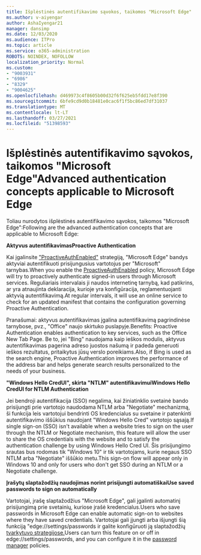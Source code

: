 ```yaml
---
title: Išplėstinės autentifikavimo sąvokos, taikomos "Microsoft Edge"
ms.author: v-aiyengar
author: AshaIyengar21
manager: dansimp
ms.date: 12/03/2020
ms.audience: ITPro
ms.topic: article
ms.service: o365-administration
ROBOTS: NOINDEX, NOFOLLOW
localization_priority: Normal
ms.custom:
- "9003931"
- "6986"
- "8329"
- "9004625"
ms.openlocfilehash: d469973c4f8605b00d32f6f625eb5fdd17e8f390
ms.sourcegitcommit: 6bfe9cd9d0b18481e0cac6f1f5bc86ed7df31037
ms.translationtype: MT
ms.contentlocale: lt-LT
ms.lasthandoff: 03/27/2021
ms.locfileid: "51398593"
---
```

# <a name="advanced-authentication-concepts-applicable-to-microsoft-edge"></a><span data-ttu-id="d2c44-102">Išplėstinės autentifikavimo sąvokos, taikomos "Microsoft Edge"</span><span class="sxs-lookup"><span data-stu-id="d2c44-102">Advanced authentication concepts applicable to Microsoft Edge</span></span>

<span data-ttu-id="d2c44-103">Toliau nurodytos išplėstinės autentifikavimo sąvokos, taikomos "Microsoft Edge":</span><span class="sxs-lookup"><span data-stu-id="d2c44-103">Following are the advanced authentication concepts that are applicable to Microsoft Edge:</span></span>

<span data-ttu-id="d2c44-104">**Aktyvus autentifikavimas**</span><span class="sxs-lookup"><span data-stu-id="d2c44-104">**Proactive Authentication**</span></span>

<span data-ttu-id="d2c44-105">Kai įgalinsite ["ProactiveAuthEnabled"](https://go.microsoft.com/fwlink/?linkid=2134621) strategiją, "Microsoft Edge" bandys aktyviai autentifikuoti prisijungusius vartotojus per "Microsoft" tarnybas.</span><span class="sxs-lookup"><span data-stu-id="d2c44-105">When you enable the [ProactiveAuthEnabled](https://go.microsoft.com/fwlink/?linkid=2134621) policy, Microsoft Edge will try to proactively authenticate signed-in users through Microsoft services.</span></span> <span data-ttu-id="d2c44-106">Reguliariais intervalais ji naudos internetinę tarnybą, kad patikrins, ar yra atnaujinta deklaracija, kurioje yra konfigūracija, reglamentuojanti aktyvią autentifikavimą.</span><span class="sxs-lookup"><span data-stu-id="d2c44-106">At regular intervals, it will use an online service to check for an updated manifest that contains the configuration governing Proactive Authentication.</span></span>

<span data-ttu-id="d2c44-107">Pranašumai: aktyvus autentifikavimas įgalina autentifikavimą pagrindinėse tarnybose, pvz., "Office" naujo skirtuko puslapyje.</span><span class="sxs-lookup"><span data-stu-id="d2c44-107">Benefits: Proactive Authentication enables authentication to key services, such as the Office New Tab Page.</span></span> <span data-ttu-id="d2c44-108">Be to, jei "Bing" naudojama kaip ieškos modulis, aktyvus autentifikavimas pagerina adreso juostos našumą ir padeda generuoti ieškos rezultatus, pritaikytus jūsų verslo poreikiams.</span><span class="sxs-lookup"><span data-stu-id="d2c44-108">Also, if Bing is used as the search engine, Proactive Authentication improves the performance of the address bar and helps generate search results personalized to the needs of your business.</span></span>

<span data-ttu-id="d2c44-109">**"Windows Hello CredUI", skirta "NTLM" autentifikavimui**</span><span class="sxs-lookup"><span data-stu-id="d2c44-109">**Windows Hello CredUI for NTLM Authentication**</span></span>

<span data-ttu-id="d2c44-110">Jei bendroji autentifikacija (SSO) negalima, kai žiniatinklio svetainė bando prisijungti prie vartotojo naudodama NTLM arba "Negotiate" mechanizmą, ši funkcija leis vartotojui bendrinti OS kredencialus su svetaine ir patenkinti autentifikavimo iššūkius naudojant "Windows Hello Cred" vartotojo sąsają.</span><span class="sxs-lookup"><span data-stu-id="d2c44-110">If single sign-on (SSO) isn't available when a website tries to sign on the user through the NTLM or Negotiate mechanism, this feature will allow the user to share the OS credentials with the website and to satisfy the authentication challenge by using Windows Hello Cred UI.</span></span> <span data-ttu-id="d2c44-111">Šis prisijungimo srautas bus rodomas tik "Windows 10" ir tik vartotojams, kurie negaus SSO NTLM arba "Negotiate" iššūkio metu.</span><span class="sxs-lookup"><span data-stu-id="d2c44-111">This sign-on flow will appear only in Windows 10 and only for users who don't get SSO during an NTLM or a Negotiate challenge.</span></span>

<span data-ttu-id="d2c44-112">**Įrašytų slaptažodžių naudojimas norint prisijungti automatiškai**</span><span class="sxs-lookup"><span data-stu-id="d2c44-112">**Use saved passwords to sign on automatically**</span></span>

<span data-ttu-id="d2c44-113">Vartotojai, įrašę slaptažodžius "Microsoft Edge", gali įgalinti automatinį prisijungimą prie svetainių, kuriose įrašė kredencialus.</span><span class="sxs-lookup"><span data-stu-id="d2c44-113">Users who save passwords in Microsoft Edge can enable automatic sign-on to websites where they have saved credentials.</span></span> <span data-ttu-id="d2c44-114">Vartotojai gali įjungti arba išjungti šią funkciją "edge://settings/passwords ir galite konfigūruoti ją slaptažodžių [tvarkytuvo strategijose.](https://go.microsoft.com/fwlink/?linkid=2134622)</span><span class="sxs-lookup"><span data-stu-id="d2c44-114">Users can turn this feature on or off in edge://settings/passwords, and you can configure it in the [password manager](https://go.microsoft.com/fwlink/?linkid=2134622) policies.</span></span>
